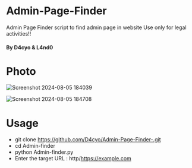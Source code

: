 # Admin-Page-Finder
Admin Page Finder script to find admin page in website Use only for legal activities!!

#### By D4cyo & L4nd0

# Photo

![Screenshot 2024-08-05 184039](https://github.com/user-attachments/assets/9bff2a54-0eba-47af-b298-1deb5a336657)

![Screenshot 2024-08-05 184708](https://github.com/user-attachments/assets/1832ffcc-9d21-4967-9817-c8eeaa8f9c75)

# Usage 
- git clone https://github.com/D4cyo/Admin-Page-Finder-.git
- cd Admin-finder
- python Admin-finder.py 
- Enter the target URL : http/https://example.com
